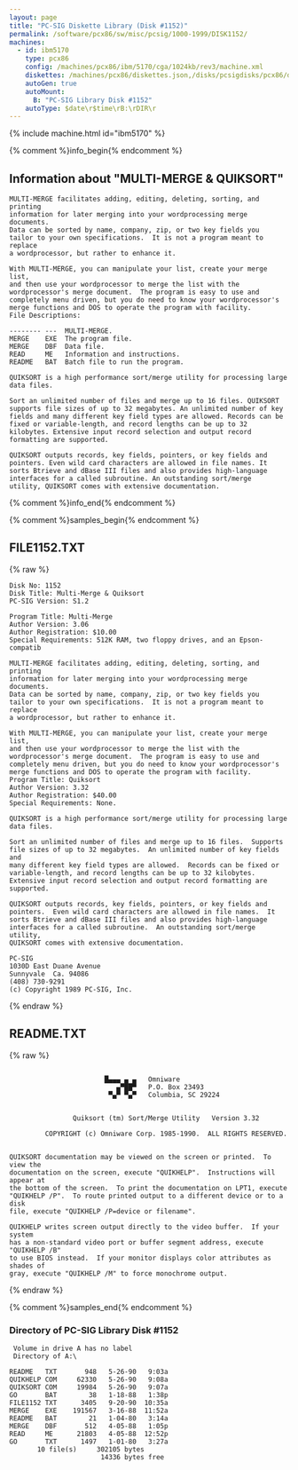 ```yaml
---
layout: page
title: "PC-SIG Diskette Library (Disk #1152)"
permalink: /software/pcx86/sw/misc/pcsig/1000-1999/DISK1152/
machines:
  - id: ibm5170
    type: pcx86
    config: /machines/pcx86/ibm/5170/cga/1024kb/rev3/machine.xml
    diskettes: /machines/pcx86/diskettes.json,/disks/pcsigdisks/pcx86/diskettes.json
    autoGen: true
    autoMount:
      B: "PC-SIG Library Disk #1152"
    autoType: $date\r$time\rB:\rDIR\r
---
```


{% include machine.html id="ibm5170" %}

{% comment %}info_begin{% endcomment %}

## Information about "MULTI-MERGE & QUIKSORT"

    MULTI-MERGE facilitates adding, editing, deleting, sorting, and printing
    information for later merging into your wordprocessing merge documents.
    Data can be sorted by name, company, zip, or two key fields you
    tailor to your own specifications.  It is not a program meant to replace
    a wordprocessor, but rather to enhance it.
    
    With MULTI-MERGE, you can manipulate your list, create your merge list,
    and then use your wordprocessor to merge the list with the
    wordprocessor's merge document.  The program is easy to use and
    completely menu driven, but you do need to know your wordprocessor's
    merge functions and DOS to operate the program with facility.
    File Descriptions:
    
    -------- ---  MULTI-MERGE.
    MERGE    EXE  The program file.
    MERGE    DBF  Data file.
    READ     ME   Information and instructions.
    README   BAT  Batch file to run the program.
    
    QUIKSORT is a high performance sort/merge utility for processing large
    data files.
    
    Sort an unlimited number of files and merge up to 16 files. QUIKSORT
    supports file sizes of up to 32 megabytes. An unlimited number of key
    fields and many different key field types are allowed. Records can be
    fixed or variable-length, and record lengths can be up to 32
    kilobytes. Extensive input record selection and output record
    formatting are supported.
    
    QUIKSORT outputs records, key fields, pointers, or key fields and
    pointers. Even wild card characters are allowed in file names. It
    sorts Btrieve and dBase III files and also provides high-language
    interfaces for a called subroutine. An outstanding sort/merge
    utility, QUIKSORT comes with extensive documentation.
{% comment %}info_end{% endcomment %}

{% comment %}samples_begin{% endcomment %}

## FILE1152.TXT

{% raw %}
```
Disk No: 1152                                                           
Disk Title: Multi-Merge & Quiksort                                      
PC-SIG Version: S1.2                                                    
                                                                        
Program Title: Multi-Merge                                              
Author Version: 3.06                                                    
Author Registration: $10.00                                             
Special Requirements: 512K RAM, two floppy drives, and an Epson-compatib
                                                                        
MULTI-MERGE facilitates adding, editing, deleting, sorting, and printing
information for later merging into your wordprocessing merge documents. 
Data can be sorted by name, company, zip, or two key fields you         
tailor to your own specifications.  It is not a program meant to replace
a wordprocessor, but rather to enhance it.                              
                                                                        
With MULTI-MERGE, you can manipulate your list, create your merge list, 
and then use your wordprocessor to merge the list with the              
wordprocessor's merge document.  The program is easy to use and         
completely menu driven, but you do need to know your wordprocessor's    
merge functions and DOS to operate the program with facility.           
Program Title: Quiksort                                                 
Author Version: 3.32                                                    
Author Registration: $40.00                                             
Special Requirements: None.                                             
                                                                        
QUIKSORT is a high performance sort/merge utility for processing large  
data files.                                                             
                                                                        
Sort an unlimited number of files and merge up to 16 files.  Supports   
file sizes of up to 32 megabytes.  An unlimited number of key fields and
many different key field types are allowed.  Records can be fixed or    
variable-length, and record lengths can be up to 32 kilobytes.          
Extensive input record selection and output record formatting are       
supported.                                                              
                                                                        
QUIKSORT outputs records, key fields, pointers, or key fields and       
pointers.  Even wild card characters are allowed in file names.  It     
sorts Btrieve and dBase III files and also provides high-language       
interfaces for a called subroutine.  An outstanding sort/merge utility, 
QUIKSORT comes with extensive documentation.                            
                                                                        
PC-SIG                                                                  
1030D East Duane Avenue                                                 
Sunnyvale  Ca. 94086                                                    
(408) 730-9291                                                          
(c) Copyright 1989 PC-SIG, Inc.                                         
```
{% endraw %}

## README.TXT

{% raw %}
```

                        █▄▄▄ ▄ ▄   Omniware
                           ▄▀██▀   P.O. Box 23493
                         ▀▄▀ ▀▄▀   Columbia, SC 29224


                Quiksort (tm) Sort/Merge Utility   Version 3.32

         COPYRIGHT (c) Omniware Corp. 1985-1990.  ALL RIGHTS RESERVED.


QUIKSORT documentation may be viewed on the screen or printed.  To view the
documentation on the screen, execute "QUIKHELP".  Instructions will appear at
the bottom of the screen.  To print the documentation on LPT1, execute
"QUIKHELP /P".  To route printed output to a different device or to a disk
file, execute "QUIKHELP /P=device or filename".

QUIKHELP writes screen output directly to the video buffer.  If your system
has a non-standard video port or buffer segment address, execute "QUIKHELP /B"
to use BIOS instead.  If your monitor displays color attributes as shades of
gray, execute "QUIKHELP /M" to force monochrome output.
```
{% endraw %}

{% comment %}samples_end{% endcomment %}

### Directory of PC-SIG Library Disk #1152

     Volume in drive A has no label
     Directory of A:\

    README   TXT       948   5-26-90   9:03a
    QUIKHELP COM     62330   5-26-90   9:08a
    QUIKSORT COM     19984   5-26-90   9:07a
    GO       BAT        38   1-18-88   1:38p
    FILE1152 TXT      3405   9-20-90  10:35a
    MERGE    EXE    191567   3-16-88  11:52a
    README   BAT        21   1-04-80   3:14a
    MERGE    DBF       512   4-05-88   1:05p
    READ     ME      21803   4-05-88  12:52p
    GO       TXT      1497   1-01-80   3:27a
           10 file(s)     302105 bytes
                           14336 bytes free

